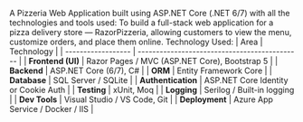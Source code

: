 A Pizzeria Web Application built using ASP.NET Core (.NET 6/7) with all the technologies and tools used:
To build a full-stack web application for a pizza delivery store — RazorPizzeria, allowing customers to view the menu, customize orders, and place them online.
Technology Used:
| Area               | Technology                                    |
| ------------------ | --------------------------------------------- |
| **Frontend (UI)**  | Razor Pages / MVC (ASP.NET Core), Bootstrap 5 |
| **Backend**        | ASP.NET Core (6/7), C#                        |
| **ORM**            | Entity Framework Core                         |
| **Database**       | SQL Server / SQLite                           |
| **Authentication** | ASP.NET Core Identity or Cookie Auth          |
| **Testing**        | xUnit, Moq                                    |
| **Logging**        | Serilog / Built-in logging                    |
| **Dev Tools**      | Visual Studio / VS Code, Git                  |
| **Deployment**     | Azure App Service / Docker / IIS              |
